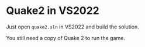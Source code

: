 # Quake2 in VS2022

Just open `quake2.sln` in VS2022 and build the solution.

You still need a copy of Quake 2 to run the game.
